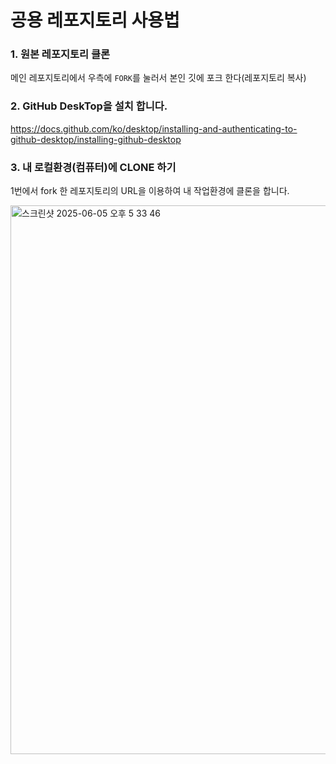 # 공용 레포지토리 사용법

### 1. 원본 레포지토리 클론
메인 레포지토리에서 우측에 `FORK`를 눌러서 본인 깃에 포크 한다(레포지토리 복사)

### 2. GitHub DeskTop을 설치 합니다.
https://docs.github.com/ko/desktop/installing-and-authenticating-to-github-desktop/installing-github-desktop

### 3. 내 로컬환경(컴퓨터)에 CLONE 하기
1번에서 fork 한 레포지토리의 URL을 이용하여 내 작업환경에 클론을 합니다.

<img width="878" alt="스크린샷 2025-06-05 오후 5 33 46" src="https://github.com/user-attachments/assets/22f494ee-720d-42fb-b01c-eb966d064523" />
